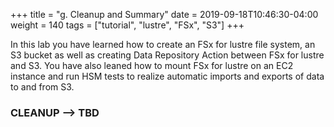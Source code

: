 +++
title = "g. Cleanup and Summary"
date = 2019-09-18T10:46:30-04:00
weight = 140
tags = ["tutorial", "lustre", "FSx", "S3"]
+++

In this lab you have learned how to create an FSx for lustre file system, an S3 bucket as well as creating Data Repository Action between FSx for lustre and S3. You have also leaned how to mount FSx for lustre on an EC2 instance and run HSM tests to realize automatic imports and exports of data to and from S3. 


### CLEANUP --> TBD

